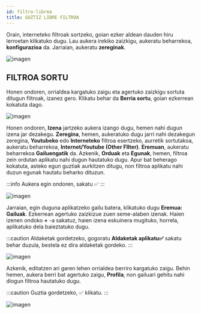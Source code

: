 ```yaml
---
id: filtro-librea
title: GUZTIZ LIBRE FILTROA
---
```


Orain, interneteko filtroak sortzeko, goian ezker aldean dauden hiru lerroetan klikatuko dugu. Lau aukera irekiko zaizkigu, aukeratu beharrekoa, **konfigurazioa** da. Jarraian, aukeratu **zereginak**.

![imagen](https://i.ibb.co/VmqPyfb/GUZTIZ-LIBRE1.jpg)

## FILTROA SORTU

Honen ondoren, orrialdea kargatuko zaigu eta agertuko zaizkigu sortuta ditugun filtroak, izanez gero. Klikatu behar da **Berria sortu**, goian ezkerrean kokatuta dago.

![imagen](https://i.ibb.co/twfR5b1/GUZTIZ-LIBRE2.jpg)

Honen ondoren, **Izena** jartzeko aukera izango dugu, hemen nahi dugun izena jar dezakegu. **Zeregina**, hemen,  aukeratuko dugu jarri nahi dezakegun zeregina, **Youtubeko** edo **Interneteko** filtroa esertzeko, aurretik sortutakoa, aukeratu beharrekoa, **Internet/Youtube (Other FIlter)**. **Eremuan**, aukeratu beharrekoa **Gailuengatik** da. Azkenik, **Orduak** eta **Egunak**, hemen, filtroa zein ordutan aplikatu nahi dugun hautatuko dugu. Apur bat beherago kokatuta, asteko egun guztiak aurkitzen ditugu, non filtroa aplikatu nahi duzun egunak hautatu beharko dituzun.

:::info
Aukera egin ondoren, sakatu ✅
:::

![imagen](https://i.ibb.co/cxVc9SD/GUZTIZ-LIBRE3.jpg)

Jarraian, egin duguna aplikatzeko gailu batera, klikatuko dugu **Eremua: Gailuak**. Ezkerrean agertuko zaizkizue zuen seme-alaben izenak. Haien izenen ondoko **+** -a sakatuz, haien izena eskuinera mugituko, horrela, aplikatuko dela baieztatuko dugu.

:::caution
Aldaketak gordetzeko, gogoratu **Aldaketak aplikatu✅** sakatu behar duzula, bestela ez dira aldaketak gordeko.
:::

![imagen](https://i.ibb.co/YT18QS6/GUZTIZ-LIBRE4.jpg)

Azkenik, editatzen ari garen lehen orrialdea berriro kargatuko zaigu. Behin hemen, aukera berri bat agertuko zaigu, **Profila**, non gailuari gehitu nahi diogun filtroa hautatuko dugu.

:::caution
Guztia gordetzeko, ✅ klikatu.
:::

![imagen](https://i.ibb.co/BT0Rhwv/GUZTIZ-LIBRE5.jpg)
